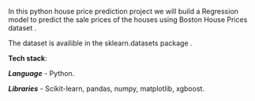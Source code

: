 In this python house price prediction project we will build a Regression model to predict the sale prices of the houses using Boston House Prices dataset .

The dataset is availible in the sklearn.datasets package .

**Tech stack**:

***Language*** - Python.

***Libraries*** - Scikit-learn, pandas, numpy, matplotlib, xgboost.
